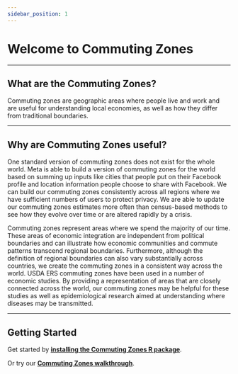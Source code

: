 ```yaml
---
sidebar_position: 1
---
```


# Welcome to Commuting Zones

---
## What are the Commuting Zones?

Commuting zones are geographic areas where people live and work and are useful for understanding local economies, as well as how they differ from traditional boundaries.

---

## Why are Commuting Zones useful?

One standard version of commuting zones does not exist for the whole world. Meta is able to build a version of commuting zones for the world based on summing up inputs like cities that people put on their Facebook profile and location information people choose to share with Facebook. We can build our commuting zones consistently across all regions where we have sufficient numbers of users to protect privacy. We are able to update our commuting zones estimates more often than census-based methods to see how they evolve over time or are altered rapidly by a crisis. ​

Commuting zones represent areas where we spend the majority of our time. These areas of economic integration are independent from political boundaries and can illustrate how economic communities and commute patterns transcend regional boundaries. Furthermore, although the definition of regional boundaries can also vary substantially across countries, we create the commuting zones in a consistent way across the world. USDA ERS commuting zones have been used in a number of economic studies. By providing a representation of areas that are closely connected across the world, our commuting zones may be helpful for these studies as well as epidemiological research aimed at understanding where diseases may be transmitted.

---

## Getting Started

Get started by **[installing the Commuting Zones R package](https://github.com/facebookincubator/CommutingZones)**.

Or try our **[Commuting Zones walkthrough](./Walkthrough/Walkthrough)**.
